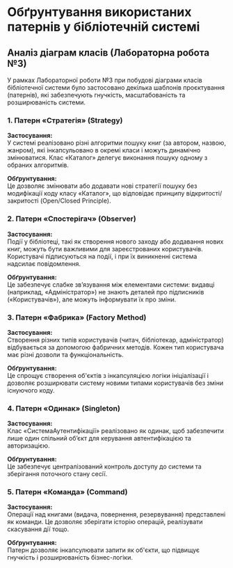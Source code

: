 
# Обґрунтування використаних патернів у бібліотечній системі

## Аналіз діаграм класів (Лабораторна робота №3)

У рамках Лабораторної роботи №3 при побудові діаграми класів бібліотечної системи було застосовано декілька шаблонів проєктування (патернів), які забезпечують гнучкість, масштабованість та розширюваність системи.

### 1. Патерн «Стратегія» (Strategy)

**Застосування:**  
У системі реалізовано різні алгоритми пошуку книг (за автором, назвою, жанром), які інкапсульовано в окремі класи і можуть динамічно змінюватися. Клас «Каталог» делегує виконання пошуку одному з обраних алгоритмів.

**Обґрунтування:**  
Це дозволяє змінювати або додавати нові стратегії пошуку без модифікації коду класу «Каталог», що відповідає принципу відкритості/закритості (Open/Closed Principle).

### 2. Патерн «Спостерігач» (Observer)

**Застосування:**  
Події у бібліотеці, такі як створення нового заходу або додавання нових книг, можуть бути важливими для зареєстрованих користувачів. Користувачі підписуються на події, і при їх виникненні система надсилає повідомлення.

**Обґрунтування:**  
Це забезпечує слабке зв’язування між елементами системи: видавці (наприклад, «Адміністратор») не знають деталей про підписників («Користувачів»), але можуть інформувати їх про зміни.

### 3. Патерн «Фабрика» (Factory Method)

**Застосування:**  
Створення різних типів користувачів (читач, бібліотекар, адміністратор) відбувається за допомогою фабричних методів. Кожен тип користувача має різні дозволи та функціональність.

**Обґрунтування:**  
Це спрощує створення об'єктів з інкапсуляцією логіки ініціалізації і дозволяє розширювати систему новими типами користувачів без зміни існуючого коду.

### 4. Патерн «Одинак» (Singleton)

**Застосування:**  
Клас «СистемаАутентифікації» реалізовано як одинак, щоб забезпечити лише один спільний об’єкт для керування автентифікацією та авторизацією.

**Обґрунтування:**  
Це забезпечує централізований контроль доступу до системи та зберігання поточного стану сесії.

### 5. Патерн «Команда» (Command)

**Застосування:**  
Операції над книгами (видача, повернення, резервування) представлені як команди. Це дозволяє зберігати історію операцій, реалізувати скасування дії тощо.

**Обґрунтування:**  
Патерн дозволяє інкапсулювати запити як об'єкти, що підвищує гнучкість і розширюваність бізнес-логіки.


